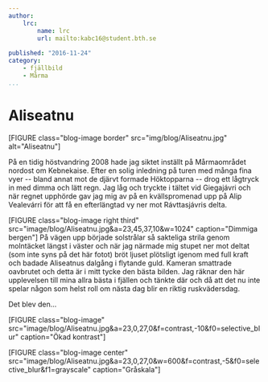 ```yaml
---
author:
    lrc:
        name: lrc
        url: mailto:kabc16@student.bth.se
    
published: "2016-11-24"
category:
    - fjällbild
    - Mårma
...
```


Aliseatnu
=========

[FIGURE class="blog-image border" src="img/blog/Aliseatnu.jpg" alt="Aliseatnu"]

På en tidig höstvandring 2008 hade jag siktet inställt på Mårmaområdet nordost om Kebnekaise. Efter en solig inledning på turen med många fina vyer -- 
bland annat mot de djärvt formade Höktopparna -- drog ett lågtryck in med dimma och lätt regn. 
Jag låg och tryckte i tältet vid Giegajávri och när regnet upphörde gav jag mig av på en kvällspromenad upp på Alip Vealevárri för att få en efterlängtad vy ner mot Rávttasjávris delta.

<!--more-->

[FIGURE class="blog-image right third" src="image/blog/Aliseatnu.jpg&a=23,45,37,10&w=1024" caption="Dimmiga bergen"]
På vägen upp började solstrålar så sakteliga strila genom molntäcket längst i väster och när jag närmade mig stupet ner mot deltat (som inte syns på det här fotot) 
bröt ljuset plötsligt igenom med full kraft och badade Aliseatnus dalgång i flytande guld. Kameran smattrade oavbrutet och detta är i mitt tycke den bästa bilden. 
Jag räknar den här upplevelsen till mina allra bästa i fjällen och tänkte där och då att det nu inte spelar någon som helst roll om nästa dag blir en riktig ruskvädersdag.

Det blev den...

[FIGURE class="blog-image" src="image/blog/Aliseatnu.jpg&a=23,0,27,0&f=contrast,-10&f0=selective_blur" caption="Ökad kontrast"]

[FIGURE class="blog-image center" src="image/blog/Aliseatnu.jpg&a=23,0,27,0&w=600&f=contrast,-5&f0=selective_blur&f1=grayscale" caption="Gråskala"]
